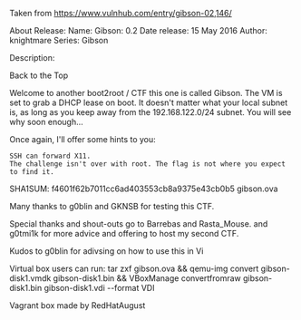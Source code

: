 Taken from https://www.vulnhub.com/entry/gibson-02,146/ 

About Release:
    Name: Gibson: 0.2
    Date release: 15 May 2016
    Author: knightmare
    Series: Gibson

Description:

Back to the Top

Welcome to another boot2root / CTF this one is called Gibson. The VM is set to grab a DHCP lease on boot. It doesn't matter what your local subnet is, as long as you keep away from the 192.168.122.0/24 subnet. You will see why soon enough...

Once again, I'll offer some hints to you:

    SSH can forward X11.
    The challenge isn't over with root. The flag is not where you expect to find it.

SHA1SUM: f4601f62b7011cc6ad403553cb8a9375e43cb0b5 gibson.ova

Many thanks to g0blin and GKNSB for testing this CTF.

Special thanks and shout-outs go to Barrebas and Rasta_Mouse. and g0tmi1k for more advice and offering to host my second CTF.

Kudos to g0blin for adivsing on how to use this in Vi

Virtual box users can run: tar zxf gibson.ova && qemu-img convert gibson-disk1.vmdk gibson-disk1.bin && VBoxManage convertfromraw gibson-disk1.bin gibson-disk1.vdi --format VDI

Vagrant box made by RedHatAugust
